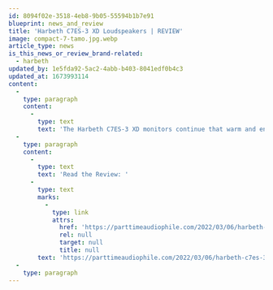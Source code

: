 ```yaml
---
id: 8094f02e-3518-4eb8-9b05-55594b1b7e91
blueprint: news_and_review
title: 'Harbeth C7ES-3 XD Loudspeakers | REVIEW'
image: compact-7-tamo.jpg.webp
article_type: news
is_this_news_or_review_brand-related:
  - harbeth
updated_by: 1e5fda92-5ac2-4abb-b403-8041edf0b4c3
updated_at: 1673993114
content:
  -
    type: paragraph
    content:
      -
        type: text
        text: 'The Harbeth C7ES-3 XD monitors continue that warm and engaging character into 2022, and it’s clear that Alan Shaw wants to preserve those unique characteristics of each of his speakers and their BBC heritage as well.'
  -
    type: paragraph
    content:
      -
        type: text
        text: 'Read the Review: '
      -
        type: text
        marks:
          -
            type: link
            attrs:
              href: 'https://parttimeaudiophile.com/2022/03/06/harbeth-c7es-3-xd-loudspeakers-review/'
              rel: null
              target: null
              title: null
        text: 'https://parttimeaudiophile.com/2022/03/06/harbeth-c7es-3-xd-loudspeakers-review/'
  -
    type: paragraph
---
```

